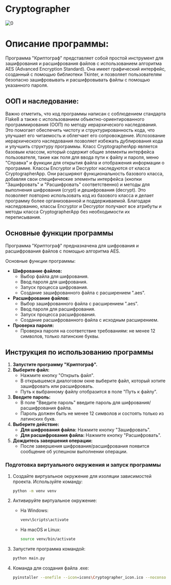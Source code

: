 # Cryptographer
![0](https://github.com/user-attachments/assets/dbb7700e-2547-43e5-80fd-51276dd592ef)<br />
# Описание программы:
Программа "Криптограф" представляет собой простой инструмент для зашифрования и расшифрования файлов с использованием алгоритма AES (Advanced Encryption Standard). Она имеет графический интерфейс, созданный с помощью библиотеки Tkinter, и позволяет пользователям безопасно зашифровывать и расшифровывать файлы с помощью указанного пароля.

## ООП и наследование:
Важно отметить, что код программы написан с соблюдением стандарта Flake8 а также с использованием объектно-ориентированного программирования (ООП) по методу иерархического наследования. Это помогает обеспечить чистоту и структурированность кода, что улучшает его читаемость и облегчает его сопровождение.
Испозование иерархического наследования позволяет избежать дублирования кода и улучшить структуру программы. Класс CryptographerApp является базовым классом, который содержит общие элементы интерфейса пользователя, такие как поля для ввода пути к файлу и пароля, меню "Справка" и функции для открытия файла и отображения информации о программе.
Классы Encryptor и Decryptor наследуются от класса CryptographerApp. Они расширяют функциональность базового класса, добавляя свои специфические элементы интерфейса (кнопки "Зашифровать" и "Расшифровать" соответственно) и методы для выполнения шифрования (crypt) и дешифрования (decrypt). Это позволяет повторно использовать код из базового класса и делает программу более организованной и поддерживаемой. Благодаря наследованию, классы Encryptor и Decryptor получают все атрибуты и методы класса CryptographerApp без необходимости их переписывания.

## Основные функции программы

Программа "Криптограф" предназначена для шифрования и расшифрования файлов с помощью алгоритма AES. 

Основные функции программы:

* **Шифрование файлов:**
    * Выбор файла для шифрования.
    * Ввод пароля для шифрования.
    * Запуск процесса шифрования.
    * Создание зашифрованного файла с расширением ".aes".
* **Расшифрование файлов:**
    * Выбор зашифрованного файла с расширением ".aes".
    * Ввод пароля для расшифрования.
    * Запуск процесса расшифрования.
    * Создание расшифрованного файла с исходным расширением.
* **Проверка пароля:**
    * Проверка пароля на соответствие требованиям: не менее 12 символов, только латинские буквы.

## Инструкция по использованию программы

1. **Запустите программу "Криптограф".**
2. **Выберите файл:**
    * Нажмите кнопку "Открыть файл".
    * В открывшемся диалоговом окне выберите файл, который хотите зашифровать или расшифровать.
    * Путь к выбранному файлу отобразится в поле "Путь к файлу".
3. **Введите пароль:**
    * В поле "Введите пароль" введите пароль для шифрования/расшифрования файла.
    * Пароль должен быть не менее 12 символов и состоять только из латинских букв.
4. **Выберите действие:**
    * **Для шифрования файла:** Нажмите кнопку "Зашифровать". 
    * **Для расшифрования файла:** Нажмите кнопку "Расшифровать".
5. **Дождитесь завершения операции:**
    * После завершения шифрования/расшифрования появится сообщение об успешном выполнении операции. 
### Подготовка виртуального окружения и запуск программы

1. Создайте виртуальное окружение для изоляции зависимостей проекта. 
   Используйте команду:
   ```bash
   python -m venv venv
   ```

2. Активируйте виртуальное окружение:
   - На Windows:
     ```bash
     venv\Scripts\activate
     ```
   - На macOS и Linux:
     ```bash
     source venv/bin/activate
     ```
3. Запустите программа командой:
   ```bash
   python main.py
   ```
4. Команда для создания файла .exe:
   ```bash
   pyinstaller --onefile --icon=icons\Cryptographer_icon.ico --noconsole --name=Криптограф main.py
   ```
